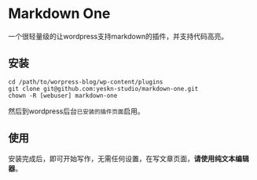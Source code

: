 # Markdown One

一个很轻量级的让wordpress支持markdown的插件，并支持代码高亮。

## 安装

    cd /path/to/worpress-blog/wp-content/plugins
    git clone git@github.com:yeskn-studio/markdown-one.git
    chown -R [webuser] markdown-one

然后到wordpress后台`已安装的插件页面`启用。

## 使用

安装完成后，即可开始写作，无需任何设置，在写文章页面，**请使用纯文本编辑器**。
